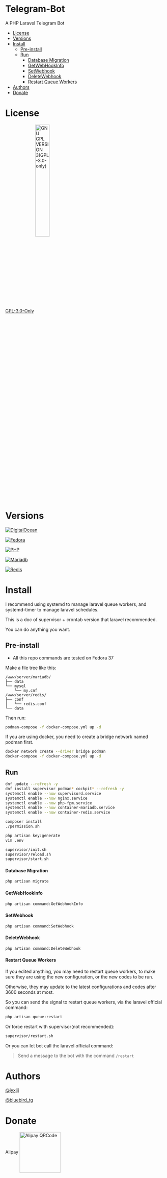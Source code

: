 # Telegram-Bot

A PHP Laravel Telegram Bot

* [License](#license)
* [Versions](#versions)
* [Install](#install)
    * [Pre-install](#pre-install)
    * [Run](#run)
        * [Database Migration](#database-migration)
        * [GetWebHookInfo](#getwebhookinfo)
        * [SetWebhook](#setwebhook)
        * [DeleteWebhook](#deletewebhook)
        * [Restart Queue Workers](#restart-queue-workers)
* [Authors](#authors)
* [Donate](#donate)

# License

[GPL-3.0-Only](LICENSE) <img src="https://github.com/jyxjjj/jyxjjj/blob/main/resources/images/GPL-3.0-only.svg" alt="GNU GPL VERSION 3(GPL-3.0-only)" width="30%" align="center">

# Versions

[![DigitalOcean](https://web-platforms.sfo2.cdn.digitaloceanspaces.com/WWW/Badge%201.svg)](https://m.do.co/c/23e8653b361a)

[![Fedora](https://img.shields.io/badge/Fedora-37-blue.svg?style=flat-square)](https://getfedora.org)

[![PHP](https://img.shields.io/badge/PHP-^8.1-blue.svg?style=flat-square)](https://www.php.net/downloads.php)

[![Mariadb](https://img.shields.io/badge/MariaDB-^10.10-yellow.svg?style=flat-square)](https://mariadb.org/download/)

[![Redis](https://img.shields.io/badge/Redis-^7.0-red.svg?style=flat-square)](https://redis.io/download)

# Install

I recommend using systemd to manage laravel queue workers,
and systemd-timer to manage laravel schedules.

This is a doc of supervisor + crontab version that laravel recommended.

You can do anything you want.

## Pre-install

* All this repo commands are tested on Fedora 37

Make a file tree like this:

```
/www/server/mariadb/
├── data
└── mysql
    └── my.cnf
/www/server/redis/
├── conf
│   └── redis.conf
└── data
```

Then run:

```bash
podman-compose -f docker-compose.yml up -d
```

If you are using docker, you need to create a bridge network named podman first.

```bash
docker network create --driver bridge podman
docker-compose -f docker-compose.yml up -d
```

## Run

```bash
dnf update --refresh -y
dnf install supervisor podman* cockpit* --refresh -y
systemctl enable --now supervisord.service
systemctl enable --now nginx.service
systemctl enable --now php-fpm.service
systemctl enable --now container-mariadb.service
systemctl enable --now container-redis.service

composer install
./permission.sh

php artisan key:generate
vim .env

supervisor/init.sh
supervisor/reload.sh
supervisor/start.sh
```

#### Database Migration

```bash
php artisan migrate
```

#### GetWebHookInfo

```bash
php artisan command:GetWebhookInfo
```

#### SetWebhook

```bash
php artisan command:SetWebhook
```

#### DeleteWebhook

```bash
php artisan command:DeleteWebhook
```

#### Restart Queue Workers

If you edited anything, you may need to restart queue workers,
to make sure they are using the new configuration,
or the new codes to be run.

Otherwise, they may update to the latest configurations and codes after 3600 seconds at most.

So you can send the signal to restart queue workers,
via the laravel official command:

```bash
php artisan queue:restart
```

Or force restart with supervisor(not recommended):

```bash
supervisor/restart.sh
```

Or you can let bot call the laravel official command:

> Send a message to the bot with the command ```/restart```

# Authors

[@jyxjjj](https://t.me/jyxjjj)

[@bluebird_tg](https://t.me/bluebird_tg)

# Donate

Alipay <img src="https://github.com/jyxjjj/jyxjjj/blob/main/resources/images/alipay.png" alt="Alipay QRCode" height="128" width="128" align="center">
